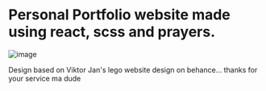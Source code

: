 # Personal Portfolio website made using react, scss and prayers.

![image](https://user-images.githubusercontent.com/49443576/178121682-9f571c85-eceb-492e-a268-ba2052be620c.png)

Design based on Viktor Jan's lego website design on behance... thanks for your service ma dude

